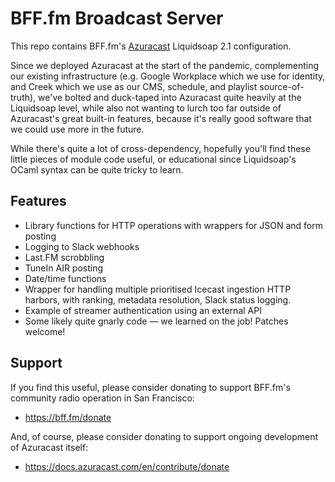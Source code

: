 # BFF.fm Broadcast Server

This repo contains BFF.fm's [Azuracast](https://azuracast.com/) Liquidsoap 2.1 configuration.

Since we deployed Azuracast at the start of the pandemic, complementing our existing infrastructure (e.g. Google Workplace which we use for identity, and Creek which we use as our CMS, schedule, and playlist source-of-truth), we've bolted and duck-taped into Azuracast quite heavily at the Liquidsoap level, while also not wanting to lurch too far outside of Azuracast's great built-in features, because it's really good software that we could use more in the future.

While there's quite a lot of cross-dependency, hopefully you'll find these little pieces of module code useful, or educational since Liquidsoap's OCaml syntax can be quite tricky to learn.

## Features

* Library functions for HTTP operations with wrappers for JSON and form posting
* Logging to Slack webhooks
* Last.FM scrobbling
* TuneIn AIR posting
* Date/time functions
* Wrapper for handling multiple prioritised Icecast ingestion HTTP harbors, with ranking, metadata resolution, Slack status logging.
* Example of streamer authentication using an external API
* Some likely quite gnarly code — we learned on the job! Patches welcome!

## Support

If you find this useful, please consider donating to support BFF.fm's community radio operation in San Francisco:

* https://bff.fm/donate

And, of course, please consider donating to support ongoing development of Azuracast itself:

* https://docs.azuracast.com/en/contribute/donate
